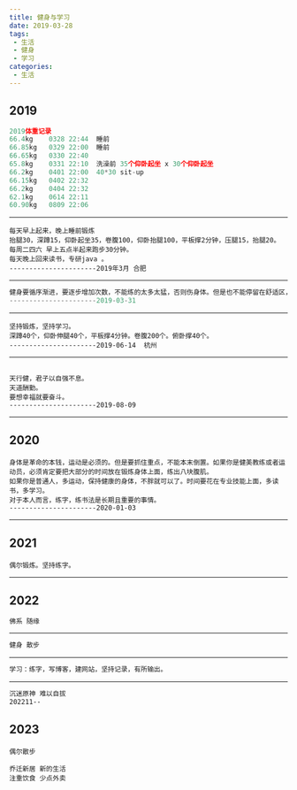 ```yaml
---
title: 健身与学习
date: 2019-03-28
tags:
 - 生活
 - 健身
 - 学习
categories:
 - 生活
---
```



## 2019


```js
2019体重记录
66.4kg    0328 22:44  睡前
66.85kg   0329 22:00  睡前
66.65kg   0330 22:40
65.8kg    0331 22:10  洗澡前 35个仰卧起坐 x 30个仰卧起坐
66.2kg    0401 22:00  40*30 sit-up
66.15kg   0402 22:32
66.2kg    0404 22:32
62.1kg    0614 22:11
60.90kg   0809 22:06

```

---

```
每天早上起来，晚上睡前锻炼
抬腿30，深蹲15，仰卧起坐35，卷腹100，仰卧抬腿100，平板撑2分钟，压腿15，抬腿20。
每周二四六 早上五点半起来跑步30分钟。
每天晚上回来读书，专研java 。
----------------------2019年3月 合肥
```

---

```java
健身要循序渐进，要逐步增加次数，不能练的太多太猛，否则伤身体。但是也不能停留在舒适区，每次练完要出一点汗，感觉到累。最重要的是要持之以恒，天天练习。
----------------------2019-03-31 
```

---

```
坚持锻炼，坚持学习。
深蹲40个，仰卧伸腿40个，平板撑4分钟。卷腹200个。俯卧撑40个。
----------------------2019-06-14  杭州
```

---

```

天行健，君子以自强不息。
天道酬勤。
要想幸福就要奋斗。
----------------------2019-08-09
```

---

## 2020

```
身体是革命的本钱，运动是必须的。但是要抓住重点，不能本末倒置。如果你是健美教练或者运动员，必须肯定要把大部分的时间放在锻炼身体上面，练出八块腹肌。
如果你是普通人，多运动，保持健康的身体，不胖就可以了。时间要花在专业技能上面，多读书，多学习。
对于本人而言，练字，练书法是长期且重要的事情。
----------------------2020-01-03
```


---

## 2021

```
偶尔锻炼。坚持练字。
```

---

## 2022

```js
佛系 随缘
```

---

```html
健身 散步
```

---

```java
学习：练字，写博客，建网站，坚持记录，有所输出。
```

---

```html
沉迷原神 难以自拔
202211--
```

## 2023

```
偶尔散步
```

```
乔迁新居 新的生活
注重饮食 少点外卖
```


